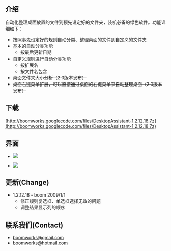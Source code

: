 ## 介绍 ##

自动化整理桌面放置的文件到预先设定好的文件夹，装机必备的绿色软件。功能详细如下：

  * 按照事先设定好的规则自动分类、整理桌面的文件到自定义的文件夹
  * 基本的自动分类功能
    * 按最后更新日期
  * 自定义规则进行自动分类功能
    * 按扩展名
    * 按文件名包含
  * ~~桌面文件夹大小分析（2.0版本发布）~~
  * ~~桌面右键菜单扩展，可以直接通过桌面的右键菜单来自动整理桌面（2.0版本发布）~~

## 下载 ##

[http://boomworks.googlecode.com/files/DesktopAssistant-1.2.12.18.7z](http://boomworks.googlecode.com/files/DesktopAssistant-1.2.12.18.7z)

## 界面 ##

  * [![](http://boomworks.googlecode.com/files/DesktopAssistant-main-cn-1.2.png)](http://boomworks.googlecode.com/files/DesktopAssistant-1.2.12.18.7z)

  * [![](http://boomworks.googlecode.com/files/DesktopAssistant-about-cn-1.2.png)](http://boomworks.googlecode.com/files/DesktopAssistant-1.2.12.18.7z)

## 更新(Change) ##

  * 1.2.12.18 - boom 2009/1/1
    * 修正规则复选框、单选框选择无效的问题
    * 调整结果显示列的顺序

## 联系我们(Contact) ##

  * [boomworks@gmail.com](mailto:boomworks@gmail.com)
  * [boomworks@hotmail.com](mailto:boomworks@hotmail.com)